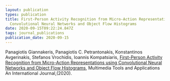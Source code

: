 ```yaml
---
layout: publication
types: publication
title: First-Person Activity Recognition from Micro-Action Representations using
  Convolutional Neural Networks and Object Flow Histograms
date: 2020-09-15T09:22:24.847Z
tags: journal_publications
publication_date: 2020-09-15
---
```

Panagiotis Giannakeris, Panagiotis C. Petrantonakis, Konstantinos Avgerinakis, Stefanos Vrochidis, Ioannis Kompatsiaris, [First-Person Activity Recognition from Micro-Action Representations using Convolutional Neural Networks and Object Flow Histograms](https://zenodo.org/record/4030352#.X2CHG8BS9PY), Multimedia Tools and Applications An International Journal,(2020).